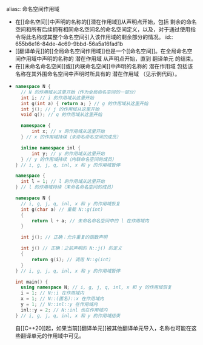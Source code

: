 alias:: 命名空间作用域

- 在[[命名空间]]中声明的名称的[[潜在作用域]]从声明点开始，包括 剩余的命名空间和所有后续拥有相同命名空间名的命名空间定义，以及，对于通过使用指令将此名称或其整个命名空间引入该作用域的剩余部分的情况。
  id:: 655b6e16-84de-4c69-9bbd-56a5a16fad1b
- [[翻译单元]]的[[全局命名空间作用域]]也是一个[[命名空间]]。在全局命名空间作用域中声明的名称的 潜在作用域 从声明点开始，直到 翻译单元 的结束。
- 在[[未命名命名空间]]或[[内联命名空间]]中声明的名称的 潜在作用域 包括该名称在其外围命名空间中声明时所具有的 潜在作用域 （见示例代码）。
- ```cpp
  namespace N {
    // N 的作用域从这里开始（作为全局命名空间的一部分）
    int i; // i 的作用域从这里开始
    int g(int a) { return a; } // g 的作用域从这里开始
    int j(); // j 的作用域从这里开始
    void q(); // q 的作用域从这里开始
  
    namespace {
        int x; // x 的作用域从这里开始
    } // x 的作用域持续（未命名命名空间的成员）
  
    inline namespace inl {
        int y; // y 的作用域从这里开始
    } // y 的作用域持续（内联命名空间的成员）
  } // i, g, j, q, inl, x 和 y 的作用域暂停
  
  namespace {
    int l = 1; // l 的作用域从这里开始
  } // l 的作用域持续（未命名命名空间的成员）
  
  namespace N {
    // i, g, j, q, inl, x 和 y 的作用域恢复
    int g(char a) // 重载 N::g(int)
    {
        return l + a; // 未命名命名空间中的 l 在作用域内
    }
  
    int j(); // 正确：允许重复的函数声明
  
    int j() // 正确：之前声明的 N::j() 的定义
    {
        return g(i); // 调用 N::g(int)
    }
  } // i, g, j, q, inl, x 和 y 的作用域暂停
  
  int main() {
    using namespace N; // i, g, j, q, inl, x 和 y 的作用域恢复
    i = 1; // N::i 在作用域内
    x = 1; // N::(匿名)::x 在作用域内
    y = 1; // N::inl::y 在作用域内
    inl::y = 2; // N::inl 也在作用域内
  } // i, g, j, q, inl, x 和 y 的作用域结束
  ```
  自[[C++20]]起，如果当前[[翻译单元]]被其他翻译单元导入，名称也可能在这些翻译单元的作用域中可见。